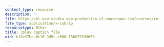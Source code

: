 ```yaml
---
content_type: resource
description: ''
file: https://ol-ocw-studio-app-production.s3.amazonaws.com/courses/res-15-003-shaping-the-future-of-work-15-662x-spring-2016/bf8e57be6c169d5ce5601368793d9659_ICBy0tTtgR4.srt
file_type: application/x-subrip
resourcetype: Other
title: 3play caption file
uid: bf8e57be-6c16-9d5c-e560-1368793d9659
---
```

